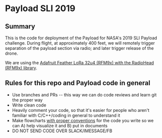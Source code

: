 # Payload SLI 2019

## Summary
This is the code for deployment of the Payload for NASA's 2019 SLI Payload challenge. During flight, at approximately 400 feet, we will remotely trigger separation of the payload section via radio; and later trigger release of the drone. 

We are using the [Adafruit Feather LoRa 32u4 (RFM9x) with the RadioHead (RFM9x) library](https://learn.adafruit.com/adafruit-feather-32u4-radio-with-lora-radio-module/using-the-rfm-9x-radio). 


## Rules for this repo and Payload code in general
* Use branches and PRs -- this way we can do code reviews and learn git the proper way
* Write clean code
* Heavily comment your code, so that it's easier for people who aren't familiar with C/C++/coding in general to understand it
* Make flowcharts [with proper conventions](https://en.wikibooks.org/wiki/Programming_Fundamentals/Flowcharts) for the code you write so we can A) help visualize it and B) put in documents
* DO NOT SEND CODE OVER SLACK/IMESSAGE/FB
